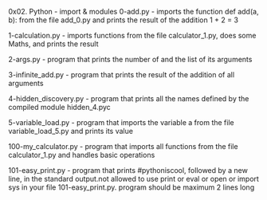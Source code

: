 0x02. Python - import & modules
0-add.py - imports the function def add(a, b): from the file add_0.py
	 and prints the result of the addition 1 + 2 = 3

1-calculation.py - imports functions from the file calculator_1.py, 
	does some Maths, and prints the result

2-args.py - program that prints the number of and the list of its arguments

3-infinite_add.py - program that prints the result of the addition of all arguments

4-hidden_discovery.py - program that prints all the names defined 
	by the compiled module hidden_4.pyc 

5-variable_load.py - program that imports the variable a from 
	the file variable_load_5.py and prints its value

100-my_calculator.py - program that imports all functions from the 
	file calculator_1.py and handles basic operations

101-easy_print.py - program that prints #pythoniscool, followed by a new line, 
	in the standard output.not allowed to use print or eval or open or 
	import sys in your file 101-easy_print.py. program should be maximum 2 lines long

